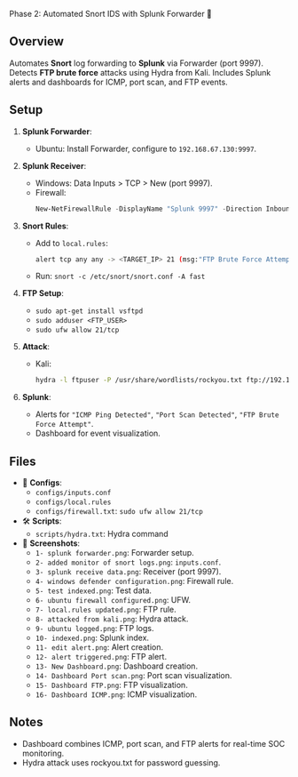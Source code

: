 Phase 2: Automated Snort IDS with Splunk Forwarder 🤖
   ## Overview
   Automates **Snort** log forwarding to **Splunk** via Forwarder (port 9997). Detects **FTP brute force** attacks using Hydra from Kali. Includes Splunk alerts and dashboards for ICMP, port scan, and FTP events.

   ## Setup
   1. **Splunk Forwarder**:
      - Ubuntu: Install Forwarder, configure to `192.168.67.130:9997`.

   2. **Splunk Receiver**:
      - Windows: Data Inputs > TCP > New (port 9997).
      - Firewall:
        ```powershell
        New-NetFirewallRule -DisplayName "Splunk 9997" -Direction Inbound -Protocol TCP -LocalPort 9997 -Action Allow
        ```
   3. **Snort Rules**:
      - Add to `local.rules`:
        ```bash
        alert tcp any any -> <TARGET_IP> 21 (msg:"FTP Brute Force Attempt"; content:"USER"; sid:1000003;)
        ```
      - Run: `snort -c /etc/snort/snort.conf -A fast`
   4. **FTP Setup**:
      - `sudo apt-get install vsftpd`
      - `sudo adduser <FTP_USER>`
      - `sudo ufw allow 21/tcp`
   5. **Attack**:
      - Kali:
        ```bash
        hydra -l ftpuser -P /usr/share/wordlists/rockyou.txt ftp://192.168.67.128 -t 4 -V
        ```
   6. **Splunk**:
      - Alerts for `"ICMP Ping Detected"`, `"Port Scan Detected"`, `"FTP Brute Force Attempt"`.
      - Dashboard for event visualization.

   ## Files
   - 📜 **Configs**:
     - `configs/inputs.conf`
     - `configs/local.rules`
     - `configs/firewall.txt`: `sudo ufw allow 21/tcp`
   - 🛠️ **Scripts**:
     - `scripts/hydra.txt`: Hydra command
   - 📸 **Screenshots**:
     - `1- splunk forwarder.png`: Forwarder setup.
     - `2- added monitor of snort logs.png`: `inputs.conf`.
     - `3- splunk receive data.png`: Receiver (port 9997).
     - `4- windows defender configuration.png`: Firewall rule.
     - `5- test indexed.png`: Test data.
     - `6- ubuntu firewall configured.png`: UFW.
     - `7- local.rules updated.png`: FTP rule.
     - `8- attacked from kali.png`: Hydra attack.
     - `9- ubuntu logged.png`: FTP logs.
     - `10- indexed.png`: Splunk index.
     - `11- edit alert.png`: Alert creation.
     - `12- alert triggered.png`: FTP alert.
     - `13- New Dashboard.png`: Dashboard creation.
     - `14- Dashboard Port scan.png`: Port scan visualization.
     - `15- Dashboard FTP.png`: FTP visualization.
     - `16- Dashboard ICMP.png`: ICMP visualization.

   ## Notes
   - Dashboard combines ICMP, port scan, and FTP alerts for real-time SOC monitoring.
   - Hydra attack uses rockyou.txt for password guessing.

   
